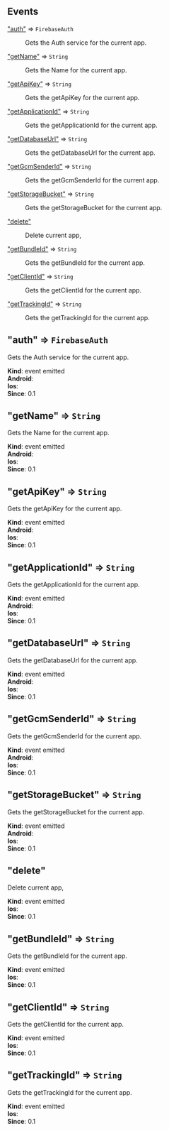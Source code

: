 ## Events

<dl>
<dt><a href="#event_auth">"auth"</a> ⇒ <code>FirebaseAuth</code></dt>
<dd><p>Gets the Auth service for the current app.</p>
</dd>
<dt><a href="#event_getName">"getName"</a> ⇒ <code>String</code></dt>
<dd><p>Gets the Name for the current app.</p>
</dd>
<dt><a href="#event_getApiKey">"getApiKey"</a> ⇒ <code>String</code></dt>
<dd><p>Gets the getApiKey for the current app.</p>
</dd>
<dt><a href="#event_getApplicationId">"getApplicationId"</a> ⇒ <code>String</code></dt>
<dd><p>Gets the getApplicationId for the current app.</p>
</dd>
<dt><a href="#event_getDatabaseUrl">"getDatabaseUrl"</a> ⇒ <code>String</code></dt>
<dd><p>Gets the getDatabaseUrl for the current app.</p>
</dd>
<dt><a href="#event_getGcmSenderId">"getGcmSenderId"</a> ⇒ <code>String</code></dt>
<dd><p>Gets the getGcmSenderId for the current app.</p>
</dd>
<dt><a href="#event_getStorageBucket">"getStorageBucket"</a> ⇒ <code>String</code></dt>
<dd><p>Gets the getStorageBucket for the current app.</p>
</dd>
<dt><a href="#event_delete">"delete"</a></dt>
<dd><p>Delete current app,</p>
</dd>
<dt><a href="#event_getBundleId">"getBundleId"</a> ⇒ <code>String</code></dt>
<dd><p>Gets the getBundleId for the current app.</p>
</dd>
<dt><a href="#event_getClientId">"getClientId"</a> ⇒ <code>String</code></dt>
<dd><p>Gets the getClientId for the current app.</p>
</dd>
<dt><a href="#event_getTrackingId">"getTrackingId"</a> ⇒ <code>String</code></dt>
<dd><p>Gets the getTrackingId for the current app.</p>
</dd>
</dl>

<a name="event_auth"></a>

## "auth" ⇒ <code>FirebaseAuth</code>
Gets the Auth service for the current app.

**Kind**: event emitted  
**Android**:   
**Ios**:   
**Since**: 0.1  
<a name="event_getName"></a>

## "getName" ⇒ <code>String</code>
Gets the Name for the current app.

**Kind**: event emitted  
**Android**:   
**Ios**:   
**Since**: 0.1  
<a name="event_getApiKey"></a>

## "getApiKey" ⇒ <code>String</code>
Gets the getApiKey for the current app.

**Kind**: event emitted  
**Android**:   
**Ios**:   
**Since**: 0.1  
<a name="event_getApplicationId"></a>

## "getApplicationId" ⇒ <code>String</code>
Gets the getApplicationId for the current app.

**Kind**: event emitted  
**Android**:   
**Ios**:   
**Since**: 0.1  
<a name="event_getDatabaseUrl"></a>

## "getDatabaseUrl" ⇒ <code>String</code>
Gets the getDatabaseUrl for the current app.

**Kind**: event emitted  
**Android**:   
**Ios**:   
**Since**: 0.1  
<a name="event_getGcmSenderId"></a>

## "getGcmSenderId" ⇒ <code>String</code>
Gets the getGcmSenderId for the current app.

**Kind**: event emitted  
**Android**:   
**Ios**:   
**Since**: 0.1  
<a name="event_getStorageBucket"></a>

## "getStorageBucket" ⇒ <code>String</code>
Gets the getStorageBucket for the current app.

**Kind**: event emitted  
**Android**:   
**Ios**:   
**Since**: 0.1  
<a name="event_delete"></a>

## "delete"
Delete current app,

**Kind**: event emitted  
**Ios**:   
**Since**: 0.1  
<a name="event_getBundleId"></a>

## "getBundleId" ⇒ <code>String</code>
Gets the getBundleId for the current app.

**Kind**: event emitted  
**Ios**:   
**Since**: 0.1  
<a name="event_getClientId"></a>

## "getClientId" ⇒ <code>String</code>
Gets the getClientId for the current app.

**Kind**: event emitted  
**Ios**:   
**Since**: 0.1  
<a name="event_getTrackingId"></a>

## "getTrackingId" ⇒ <code>String</code>
Gets the getTrackingId for the current app.

**Kind**: event emitted  
**Ios**:   
**Since**: 0.1  
